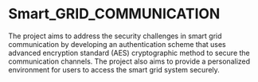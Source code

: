 # Smart_GRID_COMMUNICATION
The project aims to address the security challenges in smart grid communication by developing an authentication scheme that uses advanced encryption standard (AES) cryptographic method to secure the communication channels. The project also aims to provide a personalized environment for users to access the smart grid system securely. 
